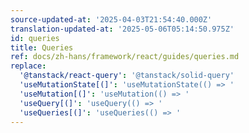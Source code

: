 ```yaml
---
source-updated-at: '2025-04-03T21:54:40.000Z'
translation-updated-at: '2025-05-06T05:14:50.975Z'
id: queries
title: Queries
ref: docs/zh-hans/framework/react/guides/queries.md
replace:
  '@tanstack/react-query': '@tanstack/solid-query'
  'useMutationState[(]': 'useMutationState(() => '
  'useMutation[(]': 'useMutation(() => '
  'useQuery[(]': 'useQuery(() => '
  'useQueries[(]': 'useQueries(() => '
---
```

